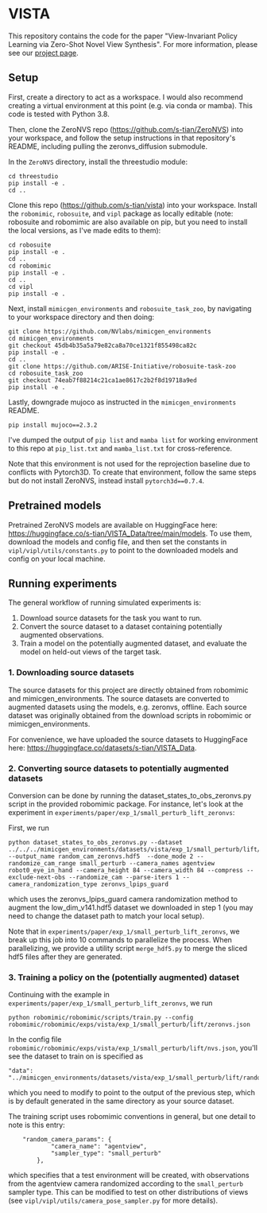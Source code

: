 # VISTA 

This repository contains the code for the paper "View-Invariant Policy Learning via Zero-Shot Novel View Synthesis". For more information, please see our [project page](https://s-tian.github.io/projects/vista/).

## Setup
First, create a directory to act as a workspace. I would also recommend creating a virtual environment at this point (e.g. via conda or mamba). This code is tested with Python 3.8.

Then, clone the ZeroNVS repo (https://github.com/s-tian/ZeroNVS) into your workspace, and follow the setup instructions in that repository's README, including pulling the zeronvs_diffusion submodule. 

In the `ZeroNVS` directory, install the threestudio module:
```
cd threestudio
pip install -e .
cd ..
```

Clone this repo (https://github.com/s-tian/vista) into your workspace. Install the `robomimic`, `robosuite`, and `vipl` package as locally editable (note: robosuite and robomimic are also available on pip, but you need to install the local versions, as I've made edits to them):

```
cd robosuite
pip install -e .
cd ..
cd robomimic 
pip install -e .
cd ..
cd vipl
pip install -e .
```

Next, install `mimicgen_environments` and `robosuite_task_zoo`, by navigating to your workspace directory and then doing:
```
git clone https://github.com/NVlabs/mimicgen_environments
cd mimicgen_environments
git checkout 45db4b35a5a79e82ca8a70ce1321f855498ca82c
pip install -e .
cd ..
git clone https://github.com/ARISE-Initiative/robosuite-task-zoo
cd robosuite_task_zoo
git checkout 74eab7f88214c21ca1ae8617c2b2f8d19718a9ed
pip install -e .
```

Lastly, downgrade mujoco as instructed in the `mimicgen_environments` README. 

`pip install mujoco==2.3.2`

I've dumped the output of `pip list` and `mamba list` for working environment to this repo at `pip_list.txt` and `mamba_list.txt` for cross-reference. 

Note that this environment is not used for the reprojection baseline due to conflicts with Pytorch3D. To create that environment, follow the same steps but do not install ZeroNVS, instead install `pytorch3d==0.7.4`.

## Pretrained models
Pretrained ZeroNVS models are available on HuggingFace here: https://huggingface.co/s-tian/VISTA_Data/tree/main/models.
To use them, download the models and config file, and then set the constants in `vipl/vipl/utils/constants.py` to point to the downloaded models and config on your local machine. 

## Running experiments
The general workflow of running simulated experiments is:
1. Download source datasets for the task you want to run.
2. Convert the source dataset to a dataset containing potentially augmented observations.
3. Train a model on the potentially augmented dataset, and evaluate the model on held-out views of the target task.

### 1. Downloading source datasets
The source datasets for this project are directly obtained from robomimic and mimicgen_environments. The source datasets are converted to augmented datasets using the models, e.g. zeronvs, offline. Each source dataset was originally obtained from the download scripts in robomimic or mimicgen_environments. 

For convenience, we have uploaded the source datasets to HuggingFace here: https://huggingface.co/datasets/s-tian/VISTA_Data.

### 2. Converting source datasets to potentially augmented datasets
Conversion can be done by running the dataset_states_to_obs_zeronvs.py script in the provided robomimic package. For instance, let's look at the experiment in `experiments/paper/exp_1/small_perturb_lift_zeronvs`:

First, we run 

```
python dataset_states_to_obs_zeronvs.py --dataset ../../../mimicgen_environments/datasets/vista/exp_1/small_perturb/lift/low_dim_v141.hdf5 --output_name random_cam_zeronvs.hdf5  --done_mode 2 --randomize_cam_range small_perturb --camera_names agentview robot0_eye_in_hand --camera_height 84 --camera_width 84 --compress --exclude-next-obs --randomize_cam --parse-iters 1 --camera_randomization_type zeronvs_lpips_guard 
```

which uses the zeronvs_lpips_guard camera randomization method to augment the low_dim_v141.hdf5 dataset we downloaded in step 1 (you may need to change the dataset path to match your local setup). 

Note that in `experiments/paper/exp_1/small_perturb_lift_zeronvs`, we break up this job into 10 commands to parallelize the process. When parallelizing, we provide a utility script `merge_hdf5.py` to merge the sliced hdf5 files after they are generated. 

### 3. Training a policy on the (potentially augmented) dataset

Continuing with the example in `experiments/paper/exp_1/small_perturb_lift_zeronvs`, we run 

```
python robomimic/robomimic/scripts/train.py --config robomimic/robomimic/exps/vista/exp_1/small_perturb/lift/zeronvs.json
```
In the config file `robomimic/robomimic/exps/vista/exp_1/small_perturb/lift/nvs.json`, you'll see the dataset to train on is specified as 

```
"data": "../mimicgen_environments/datasets/vista/exp_1/small_perturb/lift/random_cam_zeronvs.hdf5"
```

which you need to modify to point to the output of the previous step, which is by default generated in the same directory as your source dataset.

The training script uses robomimic conventions in general, but one detail to note is this entry:
```
    "random_camera_params": {
            "camera_name": "agentview",
            "sampler_type": "small_perturb"
        },
```
which specifies that a test environment will be created, with observations from the agentview camera randomized according to the `small_perturb` sampler type. This can be modified to test on other distributions of views (see `vipl/vipl/utils/camera_pose_sampler.py` for more details). 




